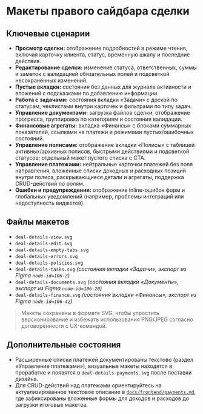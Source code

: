 # Макеты правого сайдбара сделки

## Ключевые сценарии
- **Просмотр сделки:** отображение подробностей в режиме чтения, включая карточку клиента, статус, временную шкалу и последние действия.
- **Редактирование сделки:** изменение статуса, ответственных, суммы и заметок с валидацией обязательных полей и подсветкой несохранённых изменений.
- **Пустые вкладки:** состояния без данных для журнала активности и вложений с подсказками по добавлению информации.
- **Работа с задачами:** состояния вкладки «Задачи» с доской по статусам, чеклистами внутри карточек и фильтрами по типу задач.
- **Управление документами:** загрузка файлов сделки, отображение прогресса, группировка по категориям и состояния валидации.
- **Финансовые агрегаты:** вкладка «Финансы» с блоками суммарных показателей, ссылками на платежи и режимами пустых/ошибочных состояний.
- **Управление полисами:** отображение вкладки «Полисы» с таблицей активных/архивных полисов, быстрыми действиями и подсветкой статусов; отдельный макет пустого списка с CTA.
- **Управление платежами:** нейтральные карточки платежей без поля направления, вложенные списки доходных и расходных позиций внутри полиса, раскрывающиеся детали и агрегаты, поддержка CRUD-действий по ролям.
- **Ошибки и предупреждения:** отображение inline-ошибок форм и глобальных уведомлений (например, проблемы интеграций или недоступность виджетов).

## Файлы макетов
- `deal-details-view.svg`
- `deal-details-edit.svg`
- `deal-details-empty-tabs.svg`
- `deal-details-errors.svg`
- `deal-details-policies.svg`
- `deal-details-tasks.svg` *(состояния вкладки «Задачи», экспорт из Figma `node-id=106-2`)*
- `deal-details-documents.svg` *(состояния вкладки «Документы», экспорт из Figma `node-id=106-20`)*
- `deal-details-finance.svg` *(состояния вкладки «Финансы», экспорт из Figma `node-id=106-42`)*

> Макеты сохранены в формате SVG, чтобы упростить версионирование и избежать использования PNG/JPEG согласно договорённости с UX-командой.

## Дополнительные состояния
- Расширенные списки платежей документированы текстово (раздел «Управление платежами»), визуальные макеты находятся в проработке и появятся в `deal-details-payments.svg` после поставки дизайна.
- Для CRUD-действий над платежами ориентируйтесь на актуализированное текстовое описание в [`docs/frontend/payments.md`](../../payments.md), где зафиксированы вложенные формы для доходов и расходов до загрузки итоговых макетов.
